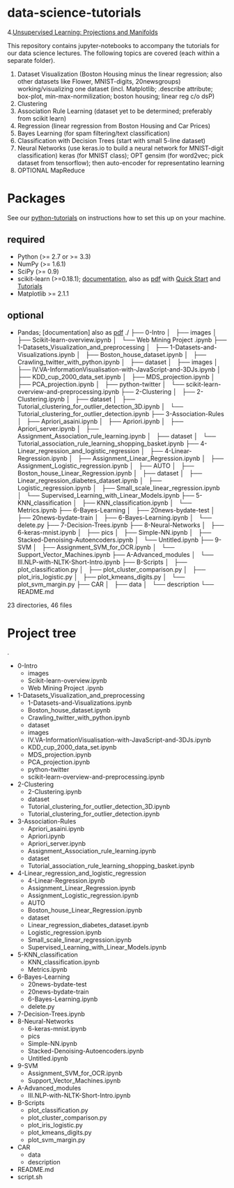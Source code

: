# data-science-tutorials
4.[Unsupervised Learning: Projections and Manifolds](./3-Association-Rules/Apriori_server.ipynb)

This repository contains jupyter-notebooks to accompany the tutorials for our data science lectures. The following topics are covered (each within a separate folder).

1. Dataset Visualization (Boston Housing minus the linear regression;
also other datasets like Flower, MNIST-digits, 20newsgroups) working/visualizing one dataset (incl. Matplotlib; .describe attribute; box-plot, min-max-normilization; boston housing; linear reg c/o dsP)
2. Clustering
3. Association Rule Learning (dataset yet to be determined; preferably from scikit learn)
4. Regression (linear regression from Boston Housing and Car Prices)
5. Bayes Learning (for spam filtering/text classification) 
6. Classification with Decision Trees (start with small 5-line dataset)
7. Neural Networks (use keras.io to build a neural network for
MNIST-digit classification) keras (for MNIST class); OPT gensim (for
	word2vec; pick dataset from tensorflow); then auto-encoder for
	representatino learning
8. OPTIONAL MapReduce

# Packages

See our [python-tutorials](https://github.com/zieglerk/python-tutorials) on instructions how to set this up on your
machine.

## required

- Python (>= 2.7 or >= 3.3)
- NumPy (>= 1.6.1)
- SciPy (>= 0.9)
- scikit-learn (>=0.18.1);
  [documentation](http://scikit-learn.org/stable/documentation.html),
  also as
  [pdf](http://scikit-learn.org/dev/_downloads/scikit-learn-docs.pdf)
  with [Quick
  Start](http://scikit-learn.org/stable/tutorial/basic/tutorial.html) and
  [Tutorials](http://scikit-learn.org/stable/tutorial/)
- Matplotlib >= 2.1.1

## optional

- Pandas; [documentation] also as
  [pdf](http://pandas.pydata.org/pandas-docs/version/0.18.1/pandas.pdf)
./
├── 0-Intro
│   ├── images
│   ├── Scikit-learn-overview.ipynb
│   └── Web Mining Project .ipynb
├── 1-Datasets_Visualization_and_preprocessing
│   ├── 1-Datasets-and-Visualizations.ipynb
│   ├── Boston_house_dataset.ipynb
│   ├── Crawling_twitter_with_python.ipynb
│   ├── dataset
│   ├── images
│   ├── IV.VA-InformationVisualisation-with-JavaScript-and-3DJs.ipynb
│   ├── KDD_cup_2000_data_set.ipynb
│   ├── MDS_projection.ipynb
│   ├── PCA_projection.ipynb
│   ├── python-twitter
│   └── scikit-learn-overview-and-preprocessing.ipynb
├── 2-Clustering
│   ├── 2-Clustering.ipynb
│   ├── dataset
│   ├── Tutorial_clustering_for_outlier_detection_3D.ipynb
│   └── Tutorial_clustering_for_outlier_detection.ipynb
├── 3-Association-Rules
│   ├── Apriori_asaini.ipynb
│   ├── Apriori.ipynb
│   ├── Apriori_server.ipynb
│   ├── Assignment_Association_rule_learning.ipynb
│   ├── dataset
│   └── Tutorial_association_rule_learning_shopping_basket.ipynb
├── 4-Linear_regression_and_logistic_regression
│   ├── 4-Linear-Regression.ipynb
│   ├── Assignment_Linear_Regression.ipynb
│   ├── Assignment_Logistic_regression.ipynb
│   ├── AUTO
│   ├── Boston_house_Linear_Regression.ipynb
│   ├── dataset
│   ├── Linear_regression_diabetes_dataset.ipynb
│   ├── Logistic_regression.ipynb
│   ├── Small_scale_linear_regression.ipynb
│   └── Supervised_Learning_with_Linear_Models.ipynb
├── 5-KNN_classification
│   ├── KNN_classification.ipynb
│   └── Metrics.ipynb
├── 6-Bayes-Learning
│   ├── 20news-bydate-test
│   ├── 20news-bydate-train
│   ├── 6-Bayes-Learning.ipynb
│   └── delete.py
├── 7-Decision-Trees.ipynb
├── 8-Neural-Networks
│   ├── 6-keras-mnist.ipynb
│   ├── pics
│   ├── Simple-NN.ipynb
│   ├── Stacked-Denoising-Autoencoders.ipynb
│   └── Untitled.ipynb
├── 9-SVM
│   ├── Assignment_SVM_for_OCR.ipynb
│   └── Support_Vector_Machines.ipynb
├── A-Advanced_modules
│   └── III.NLP-with-NLTK-Short-Intro.ipynb
├── B-Scripts
│   ├── plot_classification.py
│   ├── plot_cluster_comparison.py
│   ├── plot_iris_logistic.py
│   ├── plot_kmeans_digits.py
│   └── plot_svm_margin.py
├── CAR
│   ├── data
│   └── description
└── README.md

23 directories, 46 files
# Project tree

.
 * 0-Intro
   * images
   * Scikit-learn-overview.ipynb
   * Web Mining Project .ipynb
 * 1-Datasets_Visualization_and_preprocessing
   * 1-Datasets-and-Visualizations.ipynb
   * Boston_house_dataset.ipynb
   * Crawling_twitter_with_python.ipynb
   * dataset
   * images
   * IV.VA-InformationVisualisation-with-JavaScript-and-3DJs.ipynb
   * KDD_cup_2000_data_set.ipynb
   * MDS_projection.ipynb
   * PCA_projection.ipynb
   * python-twitter
   * scikit-learn-overview-and-preprocessing.ipynb
 * 2-Clustering
   * 2-Clustering.ipynb
   * dataset
   * Tutorial_clustering_for_outlier_detection_3D.ipynb
   * Tutorial_clustering_for_outlier_detection.ipynb
 * 3-Association-Rules
   * Apriori_asaini.ipynb
   * Apriori.ipynb
   * Apriori_server.ipynb
   * Assignment_Association_rule_learning.ipynb
   * dataset
   * Tutorial_association_rule_learning_shopping_basket.ipynb
 * 4-Linear_regression_and_logistic_regression
   * 4-Linear-Regression.ipynb
   * Assignment_Linear_Regression.ipynb
   * Assignment_Logistic_regression.ipynb
   * AUTO
   * Boston_house_Linear_Regression.ipynb
   * dataset
   * Linear_regression_diabetes_dataset.ipynb
   * Logistic_regression.ipynb
   * Small_scale_linear_regression.ipynb
   * Supervised_Learning_with_Linear_Models.ipynb
 * 5-KNN_classification
   * KNN_classification.ipynb
   * Metrics.ipynb
 * 6-Bayes-Learning
   * 20news-bydate-test
   * 20news-bydate-train
   * 6-Bayes-Learning.ipynb
   * delete.py
 * 7-Decision-Trees.ipynb
 * 8-Neural-Networks
   * 6-keras-mnist.ipynb
   * pics
   * Simple-NN.ipynb
   * Stacked-Denoising-Autoencoders.ipynb
   * Untitled.ipynb
 * 9-SVM
   * Assignment_SVM_for_OCR.ipynb
   * Support_Vector_Machines.ipynb
 * A-Advanced_modules
   * III.NLP-with-NLTK-Short-Intro.ipynb
 * B-Scripts
   * plot_classification.py
   * plot_cluster_comparison.py
   * plot_iris_logistic.py
   * plot_kmeans_digits.py
   * plot_svm_margin.py
 * CAR
   * data
   * description
 * README.md
 * script.sh